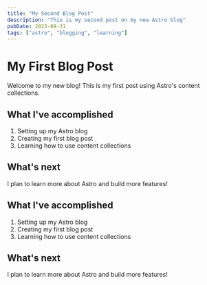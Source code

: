```yaml
---
title: "My Second Blog Post"
description: "This is my second post on my new Astro blog"
pubDate: 2023-08-31
tags: ["astro", "blogging", "learning"]
---
```


# My First Blog Post

Welcome to my new blog! This is my first post using Astro's content collections.

## What I've accomplished

1. Setting up my Astro blog
2. Creating my first blog post
3. Learning how to use content collections

## What's next

I plan to learn more about Astro and build more features!

## What I've accomplished

1. Setting up my Astro blog
2. Creating my first blog post
3. Learning how to use content collections

## What's next

I plan to learn more about Astro and build more features!

